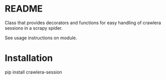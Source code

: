 # README

Class that provides decorators and functions for easy handling of crawlera sessions in a scrapy spider.

See usage instructions on module.


# Installation

pip install crawlera-session
